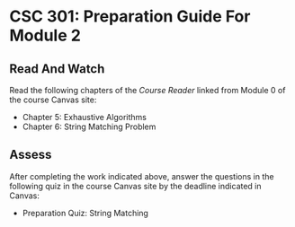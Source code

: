 # CSC 301: Preparation Guide For Module 2
## Read And Watch

Read the following chapters of the *Course Reader* linked from Module 0 of the course Canvas site:

* Chapter 5: Exhaustive Algorithms
* Chapter 6: String Matching Problem

## Assess

After completing the work indicated above, answer the questions in the following quiz in the course Canvas site by the deadline indicated in Canvas:

* Preparation Quiz: String Matching

